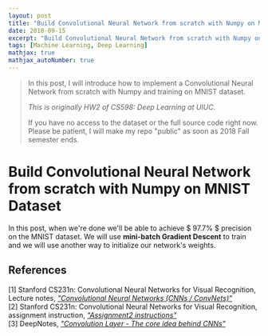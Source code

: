 ```yaml
---
layout: post
title: "Build Convolutional Neural Network from scratch with Numpy on MNIST Dataset"
date: 2018-09-15
excerpt: "Build Convolutional Neural Network from scratch with Numpy on MNIST Dataset"
tags: [Machine Learning, Deep Learning]
mathjax: true
mathjax_autoNumber: true
---
```


> In this post, I will introduce how to implement a Convolutional Neural Network from scratch with Numpy and training on MNIST dataset. 
> 
> *This is originally HW2 of CS598: Deep Learning at UIUC.*
>
> If you have no access to the dataset or the full source code right now. Please be patient, I will make my repo "public" as soon as 2018 Fall semester ends.



# Build Convolutional Neural Network from scratch with Numpy on MNIST Dataset

In this post, when we're done we'll be able to achieve $ 97.7\% $ precision on the MNIST dataset. We will use **mini-batch Gradient Descent** to train and we will use another way to initialize our network's weights.






## References

[1] Stanford CS231n: Convolutional Neural Networks for Visual Recognition, Lecture notes, [*"Convolutional Neural Networks (CNNs / ConvNets)"*](http://cs231n.github.io/convolutional-networks/)  
[2] Stanford CS231n: Convolutional Neural Networks for Visual Recognition, assignment instruction, [*"Assignment2 instructions"*](http://cs231n.github.io/assignments2018/assignment2/)  
[3] DeepNotes, [*"Convolution Layer - The core idea behind CNNs"*](https://deepnotes.io/convlayer)



<style>
.center {
    display: block;
    margin-left: auto;
    margin-right: auto;
}
</style>
